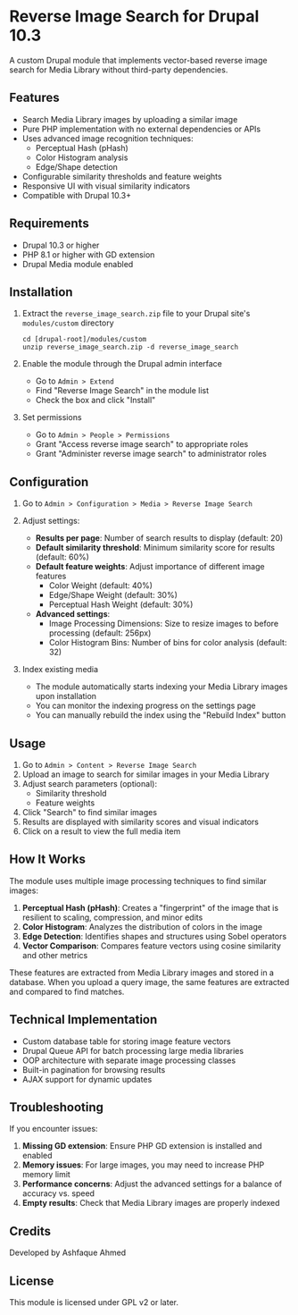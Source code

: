 # Reverse Image Search for Drupal 10.3

A custom Drupal module that implements vector-based reverse image search for Media Library without third-party dependencies.

## Features

- Search Media Library images by uploading a similar image
- Pure PHP implementation with no external dependencies or APIs
- Uses advanced image recognition techniques:
  - Perceptual Hash (pHash)
  - Color Histogram analysis
  - Edge/Shape detection
- Configurable similarity thresholds and feature weights
- Responsive UI with visual similarity indicators
- Compatible with Drupal 10.3+

## Requirements

- Drupal 10.3 or higher
- PHP 8.1 or higher with GD extension
- Drupal Media module enabled

## Installation

1. Extract the `reverse_image_search.zip` file to your Drupal site's `modules/custom` directory
   ```
   cd [drupal-root]/modules/custom
   unzip reverse_image_search.zip -d reverse_image_search
   ```

2. Enable the module through the Drupal admin interface
   - Go to `Admin > Extend`
   - Find "Reverse Image Search" in the module list
   - Check the box and click "Install"

3. Set permissions
   - Go to `Admin > People > Permissions`
   - Grant "Access reverse image search" to appropriate roles
   - Grant "Administer reverse image search" to administrator roles

## Configuration

1. Go to `Admin > Configuration > Media > Reverse Image Search`
2. Adjust settings:
   - **Results per page**: Number of search results to display (default: 20)
   - **Default similarity threshold**: Minimum similarity score for results (default: 60%)
   - **Default feature weights**: Adjust importance of different image features
     - Color Weight (default: 40%)
     - Edge/Shape Weight (default: 30%)
     - Perceptual Hash Weight (default: 30%)
   - **Advanced settings**:
     - Image Processing Dimensions: Size to resize images to before processing (default: 256px)
     - Color Histogram Bins: Number of bins for color analysis (default: 32)

3. Index existing media
   - The module automatically starts indexing your Media Library images upon installation
   - You can monitor the indexing progress on the settings page
   - You can manually rebuild the index using the "Rebuild Index" button

## Usage

1. Go to `Admin > Content > Reverse Image Search`
2. Upload an image to search for similar images in your Media Library
3. Adjust search parameters (optional):
   - Similarity threshold
   - Feature weights
4. Click "Search" to find similar images
5. Results are displayed with similarity scores and visual indicators
6. Click on a result to view the full media item

## How It Works

The module uses multiple image processing techniques to find similar images:

1. **Perceptual Hash (pHash)**: Creates a "fingerprint" of the image that is resilient to scaling, compression, and minor edits
2. **Color Histogram**: Analyzes the distribution of colors in the image
3. **Edge Detection**: Identifies shapes and structures using Sobel operators
4. **Vector Comparison**: Compares feature vectors using cosine similarity and other metrics

These features are extracted from Media Library images and stored in a database. When you upload a query image, the same features are extracted and compared to find matches.

## Technical Implementation

- Custom database table for storing image feature vectors
- Drupal Queue API for batch processing large media libraries
- OOP architecture with separate image processing classes
- Built-in pagination for browsing results
- AJAX support for dynamic updates

## Troubleshooting

If you encounter issues:

1. **Missing GD extension**: Ensure PHP GD extension is installed and enabled
2. **Memory issues**: For large images, you may need to increase PHP memory limit
3. **Performance concerns**: Adjust the advanced settings for a balance of accuracy vs. speed
4. **Empty results**: Check that Media Library images are properly indexed

## Credits

Developed by Ashfaque Ahmed

## License

This module is licensed under GPL v2 or later.
